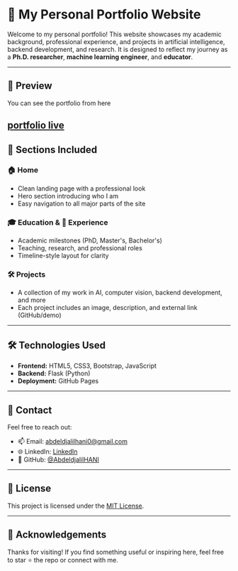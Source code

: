 # 🧠 My Personal Portfolio Website

Welcome to my personal portfolio! This website showcases my academic background, professional experience, and projects in artificial intelligence, backend development, and research. It is designed to reflect my journey as a **Ph.D. researcher**, **machine learning engineer**, and **educator**.

---

## 📸 Preview

You can see the portfolio from here

[portfolio live](https://classic-portfolio-1.onrender.com/)
---

## 📂 Sections Included

### 🏠 Home
- Clean landing page with a professional look
- Hero section introducing who I am
- Easy navigation to all major parts of the site

### 🎓 Education & 💼 Experience
- Academic milestones (PhD, Master's, Bachelor's)
- Teaching, research, and professional roles
- Timeline-style layout for clarity

### 🛠️ Projects
- A collection of my work in AI, computer vision, backend development, and more
- Each project includes an image, description, and external link (GitHub/demo)

---

## 🛠️ Technologies Used

- **Frontend:** HTML5, CSS3, Bootstrap, JavaScript
- **Backend:** Flask (Python)
- **Deployment:** GitHub Pages

---

## 📧 Contact

Feel free to reach out:

- 📫 Email: abdeldjalilhani0@gmail.com
- 🌐 LinkedIn: [LinkedIn](www.linkedin.com/in/abdeldjalil-hani-b50172205)  
- 🐙 GitHub: [@AbdeldjalilHANI](https://github.com/AbdeldjalilHANI)

---

## 📌 License
This project is licensed under the [MIT License](LICENSE).

---

## 🙏 Acknowledgements

Thanks for visiting! If you find something useful or inspiring here, feel free to star ⭐ the repo or connect with me.
